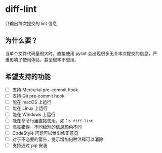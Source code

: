 # diff-lint

只输出每次提交的 lint 信息

## 为什么要？

当单个文件代码量很大时，直接使用 pylint 会出现很多无关本次提交的信息，严重影响了使用体验，甚至根本不想用。

## 希望支持的功能

- [ ] 支持 Mercurial pre-commit hook
- [ ] 支持 Git pre-commit hook
- [ ] 能在 macOS 上运行
- [ ] 能在 Linux 上运行
- [ ] 能在 Windows 上运行
- [ ] 能在命令行里直接使用，如：`$ diff-lint`
- [ ] 高亮错误，不同级别的信息颜色不同
- [ ] CodeStyle 问题可以给出修正意见
- [ ] 对于不必要的警告，提示增加何种注释可以消除
- [ ] 支持通过 pip 安装
